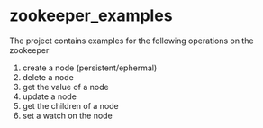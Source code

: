 zookeeper_examples
==================

The project contains examples for the following operations on the zookeeper

1. create a node (persistent/ephermal)
2. delete a node
3. get the value of a node
4. update a node
5. get the children of a node
6. set a watch on the node


